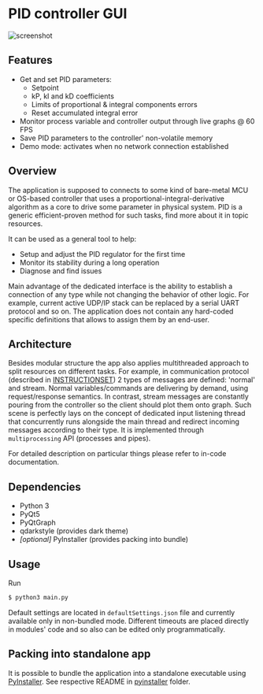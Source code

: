 # PID controller GUI
![screenshot](/screenshots/pid-controller-gui.gif)

## Features
  - Get and set PID parameters:
    - Setpoint
    - kP, kI and kD coefficients
    - Limits of proportional & integral components errors
    - Reset accumulated integral error
  - Monitor process variable and controller output through live graphs @ 60 FPS
  - Save PID parameters to the controller' non-volatile memory
  - Demo mode: activates when no network connection established

## Overview
The application is supposed to connects to some kind of bare-metal MCU or OS-based controller that uses a proportional-integral-derivative algorithm as a core to drive some parameter in physical system. PID is a generic efficient-proven method for such tasks, find more about it in topic resources.

It can be used as a general tool to help:
  - Setup and adjust the PID regulator for the first time
  - Monitor its stability during a long operation
  - Diagnose and find issues

Main advantage of the dedicated interface is the ability to establish a connection of any type while not changing the behavior of other logic. For example, current active UDP/IP stack can be replaced by a serial UART protocol and so on. The application does not contain any hard-coded specific definitions that allows to assign them by an end-user.

## Architecture
Besides modular structure the app also applies multithreaded approach to split resources on different tasks. For example, in communication protocol (described in [INSTRUCTIONSET](/INSTRUCTIONSET)) 2 types of messages are defined: 'normal' and stream. Normal variables/commands are delivering by demand, using request/response semantics. In contrast, stream messages are constantly pouring from the controller so the client should plot them onto graph. Such scene is perfectly lays on the concept of dedicated input listening thread that concurrently runs alongside the main thread and redirect incoming messages according to their type. It is implemented through `multiprocessing` API (processes and pipes).

For detailed description on particular things please refer to in-code documentation.

## Dependencies
  - Python 3
  - PyQt5
  - PyQtGraph
  - qdarkstyle (provides dark theme)
  - *[optional]* PyInstaller (provides packing into bundle)

## Usage
Run
```sh
$ python3 main.py
```

Default settings are located in `defaultSettings.json` file and currently available only in non-bundled mode. Different timeouts are placed directly in modules' code and so also can be edited only programmatically.

## Packing into standalone app
It is possible to bundle the application into a standalone executable using [PyInstaller](https://www.pyinstaller.org/). See respective README in [pyinstaller](/pyinstaller) folder.
